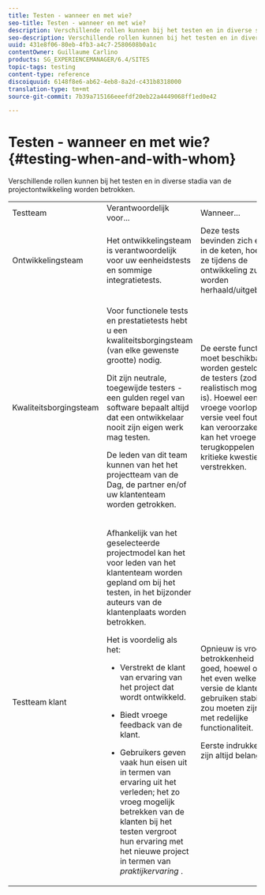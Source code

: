 ```yaml
---
title: Testen - wanneer en met wie?
seo-title: Testen - wanneer en met wie?
description: Verschillende rollen kunnen bij het testen en in diverse stadia van de projectontwikkeling worden betrokken
seo-description: Verschillende rollen kunnen bij het testen en in diverse stadia van de projectontwikkeling worden betrokken
uuid: 431e8f06-80eb-4fb3-a4c7-2580608b0a1c
contentOwner: Guillaume Carlino
products: SG_EXPERIENCEMANAGER/6.4/SITES
topic-tags: testing
content-type: reference
discoiquuid: 6148f8e6-ab62-4eb8-8a2d-c431b8318000
translation-type: tm+mt
source-git-commit: 7b39a715166eeefdf20eb22a4449068ff1ed0e42

---
```



# Testen - wanneer en met wie?{#testing-when-and-with-whom}

Verschillende rollen kunnen bij het testen en in diverse stadia van de projectontwikkeling worden betrokken.

<table> 
 <tbody> 
  <tr> 
   <td>Testteam</td> 
   <td>Verantwoordelijk voor... </td> 
   <td>Wanneer...</td> 
  </tr> 
  <tr> 
   <td>Ontwikkelingsteam</td> 
   <td>Het ontwikkelingsteam is verantwoordelijk voor uw eenheidstests en sommige integratietests.</td> 
   <td>Deze tests bevinden zich eerst in de keten, hoewel ze tijdens de ontwikkeling zullen worden herhaald/uitgebreid.</td> 
  </tr> 
  <tr> 
   <td>Kwaliteitsborgingsteam</td> 
   <td><p>Voor functionele tests en prestatietests hebt u een kwaliteitsborgingsteam (van elke gewenste grootte) nodig.</p> <p>Dit zijn neutrale, toegewijde testers - een gulden regel van software bepaalt altijd dat een ontwikkelaar nooit zijn eigen werk mag testen.</p> <p>De leden van dit team kunnen van het het projectteam van de Dag, de partner en/of uw klantenteam worden getrokken.</p> </td> 
   <td><p>De eerste functie moet beschikbaar worden gesteld aan de testers (zodra dit realistisch mogelijk is). Hoewel een vroege voorlopige versie veel fouten kan veroorzaken, kan het vroege terugkoppelen over kritieke kwesties verstrekken.</p> </td> 
  </tr> 
  <tr> 
   <td>Testteam klant</td> 
   <td><p>Afhankelijk van het geselecteerde projectmodel kan het voor leden van het klantenteam worden gepland om bij het testen, in het bijzonder auteurs van de klantenplaats worden betrokken.</p> <p>Het is voordelig als het:</p> 
    <ul> 
     <li><p>Verstrekt de klant van ervaring van het project dat wordt ontwikkeld.</p> </li> 
     <li><p>Biedt vroege feedback van de klant.</p> </li> 
     <li><p>Gebruikers geven vaak hun eisen uit in termen van ervaring uit het verleden; het zo vroeg mogelijk betrekken van de klanten bij het testen vergroot hun ervaring met het nieuwe project in termen van <i>praktijkervaring</i> .</p> </li> 
    </ul> </td> 
   <td><p>Opnieuw is vroege betrokkenheid goed, hoewel om het even welke versie de klanten gebruiken stabiel zou moeten zijn, met redelijke functionaliteit.</p> <p>Eerste indrukken zijn altijd belangrijk.</p> </td> 
  </tr> 
 </tbody> 
</table>

